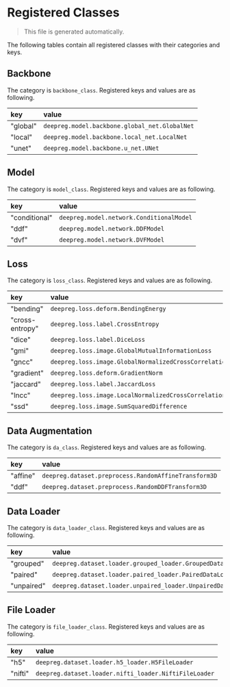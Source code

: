 # Registered Classes

> This file is generated automatically.

The following tables contain all registered classes with their categories and keys.

## Backbone

The category is `backbone_class`. Registered keys and values are as following.

| key      | value                                         |
| :------- | :-------------------------------------------- |
| "global" | `deepreg.model.backbone.global_net.GlobalNet` |
| "local"  | `deepreg.model.backbone.local_net.LocalNet`   |
| "unet"   | `deepreg.model.backbone.u_net.UNet`           |

## Model

The category is `model_class`. Registered keys and values are as following.

| key           | value                                    |
| :------------ | :--------------------------------------- |
| "conditional" | `deepreg.model.network.ConditionalModel` |
| "ddf"         | `deepreg.model.network.DDFModel`         |
| "dvf"         | `deepreg.model.network.DVFModel`         |

## Loss

The category is `loss_class`. Registered keys and values are as following.

| key             | value                                                     |
| :-------------- | :-------------------------------------------------------- |
| "bending"       | `deepreg.loss.deform.BendingEnergy`                       |
| "cross-entropy" | `deepreg.loss.label.CrossEntropy`                         |
| "dice"          | `deepreg.loss.label.DiceLoss`                             |
| "gmi"           | `deepreg.loss.image.GlobalMutualInformationLoss`          |
| "gncc"          | `deepreg.loss.image.GlobalNormalizedCrossCorrelationLoss` |
| "gradient"      | `deepreg.loss.deform.GradientNorm`                        |
| "jaccard"       | `deepreg.loss.label.JaccardLoss`                          |
| "lncc"          | `deepreg.loss.image.LocalNormalizedCrossCorrelationLoss`  |
| "ssd"           | `deepreg.loss.image.SumSquaredDifference`                 |

## Data Augmentation

The category is `da_class`. Registered keys and values are as following.

| key      | value                                                |
| :------- | :--------------------------------------------------- |
| "affine" | `deepreg.dataset.preprocess.RandomAffineTransform3D` |
| "ddf"    | `deepreg.dataset.preprocess.RandomDDFTransform3D`    |

## Data Loader

The category is `data_loader_class`. Registered keys and values are as following.

| key        | value                                                       |
| :--------- | :---------------------------------------------------------- |
| "grouped"  | `deepreg.dataset.loader.grouped_loader.GroupedDataLoader`   |
| "paired"   | `deepreg.dataset.loader.paired_loader.PairedDataLoader`     |
| "unpaired" | `deepreg.dataset.loader.unpaired_loader.UnpairedDataLoader` |

## File Loader

The category is `file_loader_class`. Registered keys and values are as following.

| key     | value                                                 |
| :------ | :---------------------------------------------------- |
| "h5"    | `deepreg.dataset.loader.h5_loader.H5FileLoader`       |
| "nifti" | `deepreg.dataset.loader.nifti_loader.NiftiFileLoader` |
